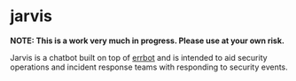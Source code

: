 # jarvis

**NOTE: This is a work very much in progress. Please use at your own risk.**

Jarvis is a chatbot built on top of [errbot](https://errbot.io) and is intended to aid security operations and incident response teams with responding to security events. 

